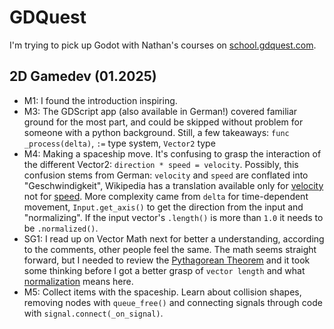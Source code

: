 # GDQuest

I'm trying to pick up Godot with Nathan's courses on [school.gdquest.com](https://school.gdquest.com).

## 2D Gamedev (01.2025)

- M1: I found the introduction inspiring.
- M3: The GDScript app (also available in German!) covered familiar ground for the most part, and could be skipped without problem for someone with a python background. Still, a few takeaways: `func _process(delta)`, `:=` type system, `Vector2` type
- M4: Making a spaceship move. It's confusing to grasp the interaction of the different Vector2: `direction * speed = velocity`. Possibly, this confusion stems from German: `velocity` and `speed` are conflated into "Geschwindigkeit", Wikipedia has a translation available only for [velocity](https://de.wikipedia.org/wiki/Geschwindigkeit) not for [speed](https://en.wikipedia.org/wiki/Speed).
More complexity came from `delta` for time-dependent movement, `Input.get_axis()` to get the direction from the input and "normalizing". If the input vector's `.length()` is more than `1.0` it needs to be `.normalized()`.
- SG1: I read up on Vector Math next for better a understanding, according to the comments, other people feel the same. The math seems straight forward, but I needed to review the [Pythagorean Theorem](https://en.wikipedia.org/wiki/Pythagorean_theorem) and it took some thinking before I got a better grasp of `vector length` and what [normalization](SG1%20Vector%20Math/normalizing-vector.png) means here.
- M5: Collect items with the spaceship. Learn about collision shapes, removing nodes with `queue_free()` and connecting signals through code with `signal.connect(_on_signal)`.

